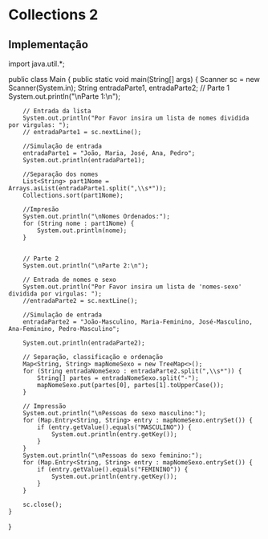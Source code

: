 # Collections 2

## Implementação
import java.util.*;

public class Main {
    public static void main(String[] args) {
        Scanner sc = new Scanner(System.in);
        String entradaParte1, entradaParte2;
        // Parte 1
        System.out.println("\nParte 1:\n");

        // Entrada da lista
        System.out.println("Por Favor insira um lista de nomes dividida por virgulas: ");
        // entradaParte1 = sc.nextLine();

        //Simulação de entrada
        entradaParte1 = "João, Maria, José, Ana, Pedro";
        System.out.println(entradaParte1);

        //Separação dos nomes
        List<String> part1Nome = Arrays.asList(entradaParte1.split(",\\s*"));
        Collections.sort(part1Nome);

        //Impresão
        System.out.println("\nNomes Ordenados:");
        for (String nome : part1Nome) {
            System.out.println(nome);
        }


        // Parte 2
        System.out.println("\nParte 2:\n");

        // Entrada de nomes e sexo
        System.out.println("Por Favor insira um lista de 'nomes-sexo' dividida por virgulas: ");
        //entradaParte2 = sc.nextLine();

        //Simulação de entrada
        entradaParte2 = "João-Masculino, Maria-Feminino, José-Masculino, Ana-Feminino, Pedro-Masculino";

        System.out.println(entradaParte2);

        // Separação, classificação e ordenação
        Map<String, String> mapNomeSexo = new TreeMap<>();
        for (String entradaNomeSexo : entradaParte2.split(",\\s*")) {
            String[] partes = entradaNomeSexo.split("-");
            mapNomeSexo.put(partes[0], partes[1].toUpperCase());
        }

        // Impressão
        System.out.println("\nPessoas do sexo masculino:");
        for (Map.Entry<String, String> entry : mapNomeSexo.entrySet()) {
            if (entry.getValue().equals("MASCULINO")) {
                System.out.println(entry.getKey());
            }
        }
        System.out.println("\nPessoas do sexo feminino:");
        for (Map.Entry<String, String> entry : mapNomeSexo.entrySet()) {
            if (entry.getValue().equals("FEMININO")) {
                System.out.println(entry.getKey());
            }
        }

        sc.close();
    }
}
